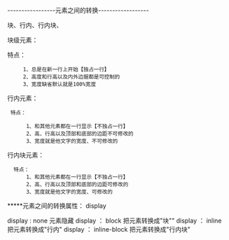-----------------元素之间的转换------------------



块、行内、行内块、

块级元素：
   
   特点：

         1、总是在新一行上开始【独占一行】
         2、高度和行高以及内外边据都是可控制的
         3、宽度缺省默认就是100%宽度

行内元素：

     特点：

          1、和其他元素都在一行显示【不独占一行】
          2、高、行高以及顶部和底部的边距不可修改的
          3、宽度就是他文字的宽度、不可修改的

行内块元素：

      特点：
          1、和其他元素都在一行显示【不独占一行】
          2、高、行高以及顶部和底部的边距可修改的
          3、宽度就是他文字的宽度、可修改的


*****元素之间的转换属性：  display
                              
display :  none             元素隐藏 
display ： block            把元素转换成"块"" 
display ： inline           把元素转换成"行内"
display ： inline-block     把元素转换成"行内块"






